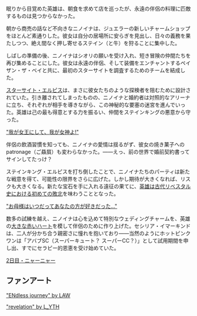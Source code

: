 <!-- title: ニノイナ -->
<!-- status: 生存 -->

眠りから目覚めた英雄は、朝食を求めて店を巡ったが、永遠の伴侶の料理に匹敵するものは見つからなかった。

朝から商売の話など不向きなニノイナは、ジュエラーの新しいチャームショップをほとんど素通りした。彼女は自分の居場所に安らぎを見出し、日々の義務を果たしつつ、絶え間なく押し寄せるステイン（と牛）を狩ることに集中した。

しばしの準備の後、ニノイナはシオリの願いを受け入れ、短き冒険の仲間たちを再び集めることにした。彼女は永遠の伴侶、そして装備をエンチャントするペイザン・ザ・ベイと共に、最初のスターサイトを調査するためのチームを結成した。

[スターサイト・エルピス](https://www.youtube.com/live/NSOuyMjCxPI?si=GRnr9rP-JPIfVj1V&t=4512)は、まさに彼女たちのような探検者を阻むために設計されていた。引き離されてしまったものの、ニノイナと婚約者は対照的なアリーナに立ち、それぞれが相手を導きながら、この神秘的な要塞の迷宮を進んでいった。英雄は己の最も得意とする力を振るい、仲間をステインキングの悪意から守った。

["我が女王にして、我が女神よ!"](#embed:https://youtu.be/NSOuyMjCxPI?t=7102s)

伴侶の飲酒習慣を知っても、ニノイナの愛情は揺るがず、彼女の焼き菓子への patronage（ご贔屓）も変わらなかった。――えっ、前の世界で婚前契約書ってサインしてたっけ？

ステインキング・エルピスを打ち倒したことで、ニノイナたちのパーティは新たな戦意を得て、可能性の限界をさらに広げた。しかし期待が大きくなれば、リスクも大きくなる。新たな宝石を手に入れる遠征の果てに、[英雄は古代リベスタル史における初めての敗北](https://youtu.be/NSOuyMjCxPI?t=7920s)を味わうこととなった。

["お母様はいつだってあなたの方が好きだった…"](#embed:https://youtu.be/NSOuyMjCxPI?t=8451s)

数多の試練を越え、ニノイナは心を込めて特別なウェディングチャームを、英雄の[大きな赤いハート](https://youtu.be/NSOuyMjCxPI?t=9590s)を模して伴侶のために作り上げた。セシリア・イマーキンドは、二人が分かち合う親密さに憧れを抱いており――当然のようにホットピンクワンは「アバブSC（スーパーキュート？ スーパーCC？）」として試用期間を申し出、すでにセラピー的恩恵を受け始めていた。

[2日目・ニャーニャー](#embed:https://youtu.be/NSOuyMjCxPI?t=10071s)

## ファンアート

["ENdless journey" by LAW](https://x.com/laaaw444/status/1902474971496227083)

["revelation" by L_YTH](https://x.com/lost_yth/status/1901898510058078427)
